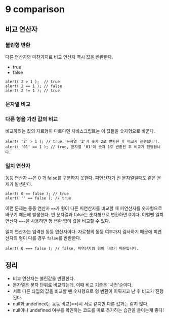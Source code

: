 # 9 comparison
## 비교 연산자

### 불린형 반환
다른 연산자와 마찬가지로 비교 연산자 역시 값을 반환한다.

- true
- false

```
alert( 2 > 1 );  // true
alert( 2 == 1 ); // false
alert( 2 != 1 ); // true
```
### 문자열 비교
### 다른 형을 가진 값의 비교
비교하려는 값의 자료형이 다르다면 자바스크립트는 이 값들을 숫자형으로 바꾼다.

```
alert( '2' > 1 ); // true, 문자열 '2'가 숫자 2로 변환된 후 비교가 진행됩니다.
alert( '01' == 1 ); // true, 문자열 '01'이 숫자 1로 변환된 후 비교가 진행됩니다.
```
### 일치 연산자
동등 연산자 `==`은 0 과 false를 구분하지 못한다. 피연산자가 빈 문자열일때도 같은 문제가 발생한다.
```
alert( 0 == false ); // true
alert( '' == false ); // true
```
이런 문제는 동등 연산자 `==`가 형이 다른 피연산자를 비교할 때 피연산자를 숫자형으로 바꾸기 때문에 발생한다. 빈 문자열과 false는 숫자형으로 변환하면 0이다.
이럴땐 일치 연산자 `===`을 사용하면 형 변환 없이 값을 비교할 수 있다.

일치 연산자는 엄격한 동등 연산자이다. 자료형의 동등 여부까지 검사하기 때문에 피연산자의 형이 다를 경우 `false`를 반환한다.

```
alert( 0 === false ); // false, 피연산자의 형이 다르기 때문입니다.
```
## 정리
- 비교 연산자는 불린값을 반환한다.
- 문자열은 문자 단위로 비교되는데, 이때 비교 기준은 '사전'순이다.
- 서로 다른 타입의 값을 비교할 땐 숫자형으로 형 변환이 이뤄지고 난 후 비교가 진행된다.
- null과 undefined는 동등 비교(==)시 서로 같지만 다른 값과는 같지 않다.
- null이나 undefined 여부를 확인하는 코드를 따로 추가하는 습관을 들이는게 좋다!
